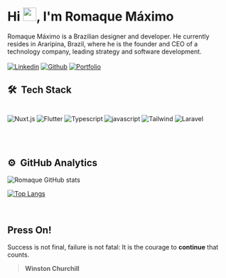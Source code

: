 <h1>Hi <img src="https://raw.githubusercontent.com/kaueMarques/kaueMarques/master/hi.gif" height="30px">, I'm Romaque Máximo</h1>

Romaque Máximo is a Brazilian designer and developer. He currently resides in Araripina, Brazil, where he is the founder and CEO of a technology company, leading strategy and software development.
<br/>
<br/>
[![Linkedin](https://img.shields.io/badge/LinkedIn-black?style=for-the-badge&logo=linkedin&logoColor=9580ff)](https://www.linkedin.com/in/romaque/)
[![Github](https://img.shields.io/badge/GitHub-100000?style=for-the-badge&logo=github&logoColor=9580ff)](https://github.com/romaque)
[![Portfolio](https://img.shields.io/badge/Portfolio-black.svg?style=for-the-badge&logo=supabase&logoColor=9580ff)](https://romaque.vercel.app)


<h2>🛠 &nbsp;Tech Stack</h2>

<div style="display: inline_block"><br/>
    <img align="center" alt="Nuxt.js" src="https://img.shields.io/badge/nuxt%20js-black?style=for-the-badge&logo=nuxtdotjs&logoColor=white" />
    <img align="center" alt="Flutter" src="https://img.shields.io/badge/Flutter-black?style=for-the-badge&logo=flutter&logoColor=whitee" />
    <img align="center" alt="Typescript" src="https://img.shields.io/badge/TypeScript-black?style=for-the-badge&logo=typescript&logoColor=white" />
    <img align="center" alt="javascript" src="https://img.shields.io/badge/JavaScript-black?style=for-the-badge&logo=javascript&logoColor=white" />
    <img align="center" alt="Tailwind" src="https://img.shields.io/badge/Tailwind-black?style=for-the-badge&logo=tailwind-css&logoColor=white" />  
    <img align="center" alt="Laravel" src="https://img.shields.io/badge/Laravel-black?style=for-the-badge&logo=laravel&logoColor=whitee" />  
</div>

<br/><br/>

<h2>⚙️ &nbsp;GitHub Analytics</h2>

![Romaque GitHub stats](https://github-readme-stats.vercel.app/api?username=romaque&show_icons=true&theme=dark)

[![Top Langs](https://github-readme-stats.vercel.app/api/top-langs/?username=romaque&theme=dark&layout=compact)](https://github.com/romaque/github-readme-stats&theme=dark)

<br/>

<h2>Press On!</h2>

>
Success is not final, failure is not fatal: It is the courage to **continue** that counts.
>
> **Winston Churchill**
